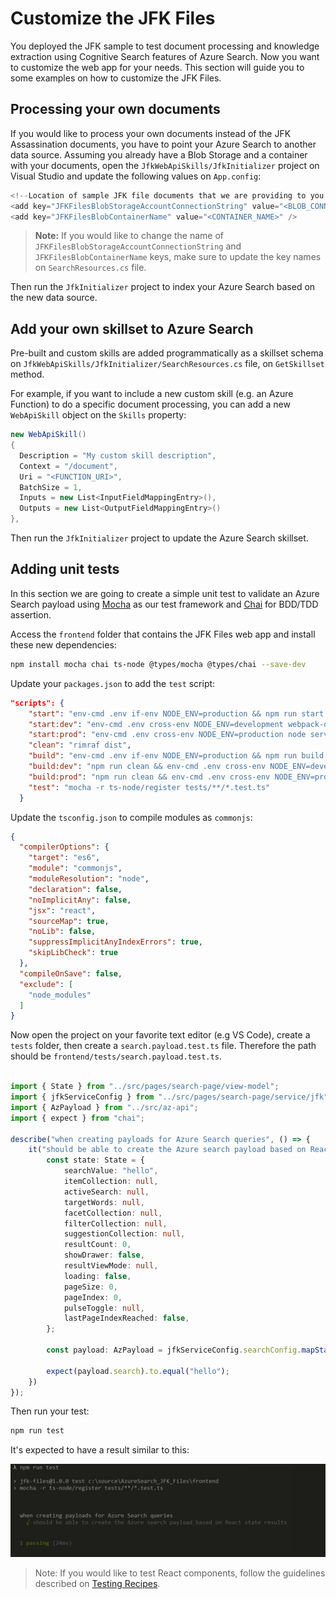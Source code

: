 # Customize the JFK Files

You deployed the JFK sample to test document processing and knowledge extraction using Cognitive Search features of Azure Search. Now you want to customize the web app for your needs. This section will guide you to some examples on how to customize the JFK Files.

## Processing your own documents

If you would like to process your own documents instead of the JFK Assassination documents, you have to point your Azure Search to another data source. Assuming you already have a Blob Storage and a container with your documents, open the `JfkWebApiSkills/JfkInitializer` project on Visual Studio and update the following values on `App.config`:

```csharp
<!--Location of sample JFK file documents that we are providing to you.-->
<add key="JFKFilesBlobStorageAccountConnectionString" value="<BLOB_CONN_STRING>" />
<add key="JFKFilesBlobContainerName" value="<CONTAINER_NAME>" />
```

> **Note:**  If you would like to change the name of `JFKFilesBlobStorageAccountConnectionString` and `JFKFilesBlobContainerName` keys, make sure to update the key names on `SearchResources.cs` file.

Then run the `JfkInitializer` project to index your Azure Search based on the new data source.

## Add your own skillset to Azure Search

Pre-built and custom skills are added programmatically as a skillset schema on `JfkWebApiSkills/JfkInitializer/SearchResources.cs` file, on `GetSkillset` method.

For example, if you want to include a new custom skill (e.g. an Azure Function) to do a specific document processing, you can add a new `WebApiSkill` object on the `Skills` property:

```csharp
new WebApiSkill()
{
  Description = "My custom skill description",
  Context = "/document",
  Uri = "<FUNCTION_URI>",
  BatchSize = 1,
  Inputs = new List<InputFieldMappingEntry>(),
  Outputs = new List<OutputFieldMappingEntry>()
},
```

Then run the `JfkInitializer` project to update the Azure Search skillset.

## Adding unit tests

In this section we are going to create a simple unit test to validate an Azure Search payload using [Mocha](https://github.com/mochajs/mocha) as our test framework and [Chai](https://github.com/chaijs/chai) for BDD/TDD assertion. 

Access the `frontend` folder that contains the JFK Files web app and install these new dependencies:

```sh
npm install mocha chai ts-node @types/mocha @types/chai --save-dev
```

Update your `packages.json` to add the `test` script:

```json
"scripts": {
    "start": "env-cmd .env if-env NODE_ENV=production && npm run start:prod || npm run start:dev",
    "start:dev": "env-cmd .env cross-env NODE_ENV=development webpack-dev-server --config=webpack.dev.config.js",
    "start:prod": "env-cmd .env cross-env NODE_ENV=production node server",
    "clean": "rimraf dist",
    "build": "env-cmd .env if-env NODE_ENV=production && npm run build:prod || npm run build:dev",
    "build:dev": "npm run clean && env-cmd .env cross-env NODE_ENV=development webpack --config=webpack.dev.config.js",
    "build:prod": "npm run clean && env-cmd .env cross-env NODE_ENV=production webpack -p --config=webpack.prod.config.js",
    "test": "mocha -r ts-node/register tests/**/*.test.ts"
  }
```

Update the `tsconfig.json` to compile modules as `commonjs`:

```json
{
  "compilerOptions": {
    "target": "es6",
    "module": "commonjs",
    "moduleResolution": "node",
    "declaration": false,
    "noImplicitAny": false,
    "jsx": "react",
    "sourceMap": true,
    "noLib": false,
    "suppressImplicitAnyIndexErrors": true,
    "skipLibCheck": true
  },
  "compileOnSave": false,
  "exclude": [
    "node_modules"
  ]
}
```

Now open the project on your favorite text editor (e.g VS Code), create a `tests` folder, then create a `search.payload.test.ts` file. Therefore the path should be `frontend/tests/search.payload.test.ts`.


```ts

import { State } from "../src/pages/search-page/view-model";
import { jfkServiceConfig } from "../src/pages/search-page/service/jfk";
import { AzPayload } from "../src/az-api";
import { expect } from "chai";

describe("when creating payloads for Azure Search queries", () => {
    it("should be able to create the Azure search payload based on React state results", () => {
        const state: State = {
            searchValue: "hello",
            itemCollection: null,
            activeSearch: null,
            targetWords: null,
            facetCollection: null,
            filterCollection: null,
            suggestionCollection: null,
            resultCount: 0,
            showDrawer: false,
            resultViewMode: null,
            loading: false,
            pageSize: 0,
            pageIndex: 0,
            pulseToggle: null,
            lastPageIndexReached: false,
        };

        const payload: AzPayload = jfkServiceConfig.searchConfig.mapStateToPayload(state, jfkServiceConfig);

        expect(payload.search).to.equal("hello");
    })
});
```

Then run your test:

```sh
npm run test
```

It's expected to have a result similar to this:

![Unit test results](../images/jfk-unit-test-result.jpg)


> Note: If you would like to test React components, follow the guidelines described on [Testing Recipes](https://reactjs.org/docs/testing-recipes.html#data-fetching).
